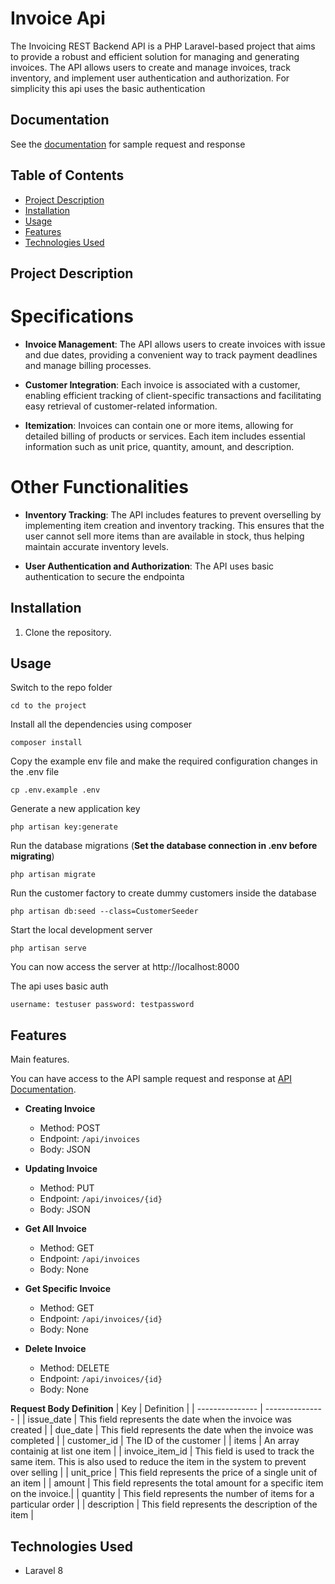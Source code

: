 # Invoice Api

The Invoicing REST Backend API is a PHP Laravel-based project that aims to provide a robust and efficient solution for managing and generating invoices. The API allows users to create and manage invoices, track inventory, and implement user authentication and authorization. For simplicity this api uses the basic authentication

## Documentation

See the [documentation](https://documenter.getpostman.com/view/21869124/2s93zCYL9M) for sample request and response


## Table of Contents

- [Project Description](#project-description)
- [Installation](#installation)
- [Usage](#usage)
- [Features](#features)
- [Technologies Used](#technologies-used)


## Project Description

# Specifications

- **Invoice Management**: The API allows users to create invoices with issue and due dates, providing a convenient way to track payment deadlines and manage billing processes.

- **Customer Integration**: Each invoice is associated with a customer, enabling efficient tracking of client-specific transactions and facilitating easy retrieval of customer-related information.

- **Itemization**: Invoices can contain one or more items, allowing for detailed billing of products or services. Each item includes essential information such as unit price, quantity, amount, and description.

# Other Functionalities

- **Inventory Tracking**: The API includes features to prevent overselling by implementing item creation and inventory tracking. This ensures that the user cannot sell more items than are available in stock, thus helping maintain accurate inventory levels.

- **User Authentication and Authorization**: The API uses basic authentication to secure the endpointa


## Installation

1. Clone the repository.


## Usage

Switch to the repo folder

    cd to the project

Install all the dependencies using composer

    composer install

Copy the example env file and make the required configuration changes in the .env file

    cp .env.example .env

Generate a new application key

    php artisan key:generate

Run the database migrations (**Set the database connection in .env before migrating**)

    php artisan migrate

Run the customer factory to create dummy customers inside the database

    php artisan db:seed --class=CustomerSeeder

Start the local development server

    php artisan serve

You can now access the server at http://localhost:8000

The api uses basic auth

    username: testuser password: testpassword


## Features

Main features.

You can have access to the API sample request and response at [API Documentation](https://documenter.getpostman.com/view/21869124/2s93zCYL9M).

- **Creating Invoice**
    - Method: POST
    - Endpoint: `/api/invoices`
    - Body: JSON

- **Updating Invoice**
    - Method: PUT
    - Endpoint: `/api/invoices/{id}`
    - Body: JSON

- **Get All Invoice**
    - Method: GET
    - Endpoint: `/api/invoices`
    - Body: None

- **Get Specific Invoice**
    - Method: GET
    - Endpoint: `/api/invoices/{id}`
    - Body: None

- **Delete Invoice**
    - Method: DELETE
    - Endpoint: `/api/invoices/{id}`
    - Body: None

**Request Body Definition**
| Key             | Definition |
| --------------- | --------------- |
| issue_date      | This field represents the date when the invoice was created |
| due_date        | This field represents the date when the invoice was completed |
| customer_id     | The ID of the customer |
| items           | An array containig at list one item |
| invoice_item_id | This field is used to track the same item. This is also used to reduce the item in the system to prevent over selling |
| unit_price      | This field represents the price of a single unit of an item |
| amount          | This field represents the total amount for a specific item on the invoice.|
| quantity        | This field represents the number of items for a particular order |
| description     | This field represents the description of the item |




## Technologies Used

- Laravel 8





